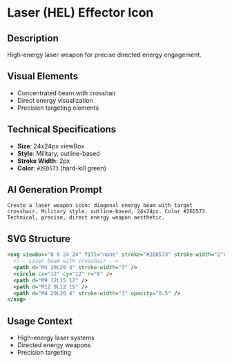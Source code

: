 # Laser (HEL) Effector Icon

## Description

High-energy laser weapon for precise directed energy engagement.

## Visual Elements

- Concentrated beam with crosshair
- Direct energy visualization
- Precision targeting elements

## Technical Specifications

- **Size**: 24x24px viewBox
- **Style**: Military, outline-based
- **Stroke Width**: 2px
- **Color**: `#2ED573` (hard-kill green)

## AI Generation Prompt

```
Create a laser weapon icon: diagonal energy beam with target crosshair. Military style, outline-based, 24x24px. Color #2ED573. Technical, precise, direct energy weapon aesthetic.
```

## SVG Structure

```svg
<svg viewBox="0 0 24 24" fill="none" stroke="#2ED573" stroke-width="2">
  <!-- Laser beam with crosshair -->
  <path d="M4 20L20 4" stroke-width="3" />
  <circle cx="12" cy="12" r="6" />
  <path d="M9 12L15 12" />
  <path d="M12 9L12 15" />
  <path d="M4 20L20 4" stroke-width="1" opacity="0.5" />
</svg>
```

## Usage Context

- High-energy laser systems
- Directed energy weapons
- Precision targeting

